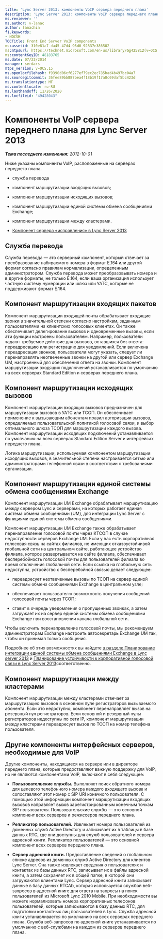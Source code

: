 ```yaml
---
title: 'Lync Server 2013: компоненты VoIP сервера переднего плана'
description: 'Lync Server 2013: компоненты VoIP сервера переднего плана.'
ms.reviewer: ''
ms.author: v-lanac
author: lanachin
f1.keywords:
- NOCSH
TOCTitle: Front End Server VoIP components
ms:assetid: 310e81a7-da45-47d4-95d0-92837e386502
ms:mtpsurl: https://technet.microsoft.com/en-us/library/Gg425812(v=OCS.15)
ms:contentKeyID: 48183765
ms.date: 07/23/2014
manager: serdars
mtps_version: v=OCS.15
ms.openlocfilehash: f9390d06cf6277ef79ec2ec785bad4b497bc04a7
ms.sourcegitcommit: 36fee89bb887bea4f18b19f17a8c69daf5bc423d
ms.translationtype: MT
ms.contentlocale: ru-RU
ms.lasthandoff: 11/26/2020
ms.locfileid: "49428043"
---
```

# <a name="front-end-server-voip-components-for-lync-server-2013"></a>Компоненты VoIP сервера переднего плана для Lync Server 2013

<div data-xmlns="http://www.w3.org/1999/xhtml">

<div class="topic" data-xmlns="http://www.w3.org/1999/xhtml" data-msxsl="urn:schemas-microsoft-com:xslt" data-cs="https://msdn.microsoft.com/">

<div data-asp="https://msdn2.microsoft.com/asp">



</div>

<div id="mainSection">

<div id="mainBody">

<span> </span>

_**Тема последнего изменения:** 2012-10-01_

Ниже указаны компоненты VoIP, расположенные на серверах переднего плана.

  - cлужба перевода

  - компонент маршрутизации входящих вызовов;

  - компонент маршрутизации исходящих вызовов;

  - компонент маршрутизации единой системы обмена сообщениями Exchange;

  - компонент маршрутизации между кластерами.

  - [Компонент сервера «исправления» в Lync Server 2013](lync-server-2013-mediation-server-component.md)

<div>

## <a name="translation-service"></a>Служба перевода

Служба перевода — это серверный компонент, который отвечает за преобразование набираемого номера в формат E.164 или другой формат согласно правилам нормализации, определенным администратором. Служба перевода может преобразовывать номера и в другие форматы, не только E.164, если ваша организация использует частную систему нумерации или шлюз или УАТС, которые не поддерживают формат E.164.

</div>

<div>

## <a name="inbound-routing-component"></a>Компонент маршрутизации входящих пакетов

Компонент маршрутизации входящей почты обрабатывает входящие звонки в значительной степени согласно настройкам, заданным пользователями на клиентских голосовых клиентах. Он также обеспечивает делегирование вызовов и одновременные вызовы, если эти функции настроены пользователем. Например, пользователи задают требуемое действие для вызовов, оставшихся без ответа: переадресацию или регистрацию для уведомлений. Если включена переадресация звонков, пользователи могут указать, следует ли перенаправлять неотвеченные звонки на другой или сервер Exchange UM, настроенный для обеспечения ответа на звонки. Компонент маршрутизации входящих подключений устанавливается по умолчанию на всех серверах Standard Edition и серверах переднего плана.

</div>

<div>

## <a name="outbound-routing-component"></a>Компонент маршрутизации исходящих вызовов

Компонент маршрутизации входящих вызовов предназначен для маршрутизации вызовов в УАТС или ТСОП. Он обеспечивает применение к вызывающим абонентам правил авторизации вызовов, определяемых пользовательской политикой голосовой связи, и выбор оптимального шлюза ТСОП для маршрутизации каждого вызова. Компонент маршрутизации исходящих подключений устанавливается по умолчанию на всех серверах Standard Edition Server и интерфейсах переднего плана.

Логика маршрутизации, используемая компонентом маршрутизации исходящих вызовов, в значительной степени настраивается сетью или администраторами телефонной связи в соответствии с требованиями организации.

</div>

<div>

## <a name="exchange-um-routing-component"></a>Компонент маршрутизации единой системы обмена сообщениями Exchange

Компонент маршрутизации UM Exchange обрабатывает маршрутизацию между сервером Lync и серверами, на которых работает единая система обмена сообщениями (UM), для интеграции Lync Server с функциями единой системы обмена сообщениями.

Компонент маршрутизации UM Exchange также обрабатывает перенаправление голосовой почты через КТСОП в случае недоступности серверов Exchange UM. Если у вас есть корпоративная голосовая связь на сайтах филиалов, не имеющих отказоустойчивой глобальной сети на центральном сайте, работающее устройство филиала, которое развертывается на сайте филиала, обеспечивает бесперебойность голосовой почты для пользователей филиала во время отключения глобальной сети. Если ссылка на глобальную сеть недоступна, устройство с бесперебойной связью делает следующее:

  - переадресует неотвеченные вызовы по ТСОП на сервер единой системы обмена сообщениями Exchange в центральном узле;

  - обеспечивает пользователю возможность получения сообщений голосовой почты через ТСОП;

  - ставит в очередь уведомления о пропущенных звонках, а затем загружает их на сервер единой системы обмена сообщениями Exchange при восстановлении канала глобальной сети.

Чтобы включить перенаправление голосовой почты, мы рекомендуем администраторам Exchange настроить автосекретарь Exchange UM так, чтобы он принимал только сообщения.

Подробнее об этих возможностях вы найдете [в разделе Планирование интеграции единой системы обмена сообщениями Exchange в Lync server 2013](lync-server-2013-planning-for-exchange-unified-messaging-integration.md) и [Планирование устойчивости к корпоративной голосовой связи в Lync Server 2013](lync-server-2013-planning-for-enterprise-voice-resiliency.md)соответственно.

</div>

<div>

## <a name="intercluster-routing-component"></a>Компонент маршрутизации между кластерами

Компонент маршрутизации между кластерами отвечает за маршрутизацию вызовов в основном пуле регистраторов вызываемого абонента. Если это недоступно, компонент перенаправляет вызов на резервный пул регистраторов. Если основной и резервный пулы регистраторов недоступны по сети IP, компонент маршрутизации между кластерами переадресует вызов по ТСОП на номер телефона пользователя.

</div>

<div>

## <a name="other-front-end-server-components-required-for-voip"></a>Другие компоненты интерфейсных серверов, необходимые для VoIP

Другие компоненты, находящиеся на сервере или в директоре переднего плана, которые предоставляют важную поддержку для VoIP, но не являются компонентами VoIP, включают в себя следующее:

  - **Пользовательские службы.** Выполняют поиск обратного номера для целевого телефонного номера каждого входящего вызова и сопоставляют этот номер с SIP URI конечного пользователя. С помощью этой информации компонент маршрутизации входящих вызовов направляет вызов зарегистрированным конечным точкам SIP пользователя. Пользовательские службы — это основной компонент всех серверов и режиссеров переднего плана.

  - **Репликатор пользователей.** Извлекает номера пользователей из доменных служб Active Directory и записывает их в таблицы в базе данных RTC, где они доступны для служб пользователей и сервера адресной книги. Репликатор пользователей — это основной компонент всех серверов переднего плана.

  - **Сервер адресной книги.** Предоставление сведений о глобальном списке адресов из доменных служб Active Directory для клиентов Lync Server. Она также извлекает сведения о пользователях и контактах из базы данных RTC, записывает их в файлы адресной книги, а затем сохраняет их в общей папке, в которой они загружаются клиентами Lync. Сервер адресной книги записывает данные в базу данных RTCAb, которая используется службой веб-запросов в адресной книге для ответа на запросы на поиск пользователей из Microsoft Lync 2010 Mobile. При необходимости вы можете нормализовать номера корпоративных телефонов пользователей, которые записываются в базу данных RTC, для подготовки контактных лиц пользователей в Lync. Служба адресной книги устанавливается по умолчанию на всех серверах переднего плана. Служба веб-запросов по адресной книге устанавливается по умолчанию с веб-службами на каждом из серверов переднего плана.

</div>

</div>

<span> </span>

</div>

</div>

</div>

